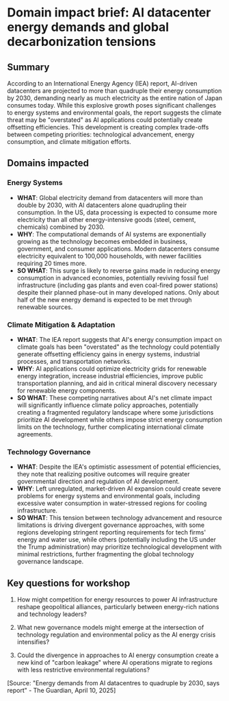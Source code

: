 # Domain impact brief: AI datacenter energy demands and global decarbonization tensions

## Summary
According to an International Energy Agency (IEA) report, AI-driven datacenters are projected to more than quadruple their energy consumption by 2030, demanding nearly as much electricity as the entire nation of Japan consumes today. While this explosive growth poses significant challenges to energy systems and environmental goals, the report suggests the climate threat may be "overstated" as AI applications could potentially create offsetting efficiencies. This development is creating complex trade-offs between competing priorities: technological advancement, energy consumption, and climate mitigation efforts.

## Domains impacted

### Energy Systems
- **WHAT**: Global electricity demand from datacenters will more than double by 2030, with AI datacenters alone quadrupling their consumption. In the US, data processing is expected to consume more electricity than all other energy-intensive goods (steel, cement, chemicals) combined by 2030.
- **WHY**: The computational demands of AI systems are exponentially growing as the technology becomes embedded in business, government, and consumer applications. Modern datacenters consume electricity equivalent to 100,000 households, with newer facilities requiring 20 times more.
- **SO WHAT**: This surge is likely to reverse gains made in reducing energy consumption in advanced economies, potentially reviving fossil fuel infrastructure (including gas plants and even coal-fired power stations) despite their planned phase-out in many developed nations. Only about half of the new energy demand is expected to be met through renewable sources.

### Climate Mitigation & Adaptation
- **WHAT**: The IEA report suggests that AI's energy consumption impact on climate goals has been "overstated" as the technology could potentially generate offsetting efficiency gains in energy systems, industrial processes, and transportation networks.
- **WHY**: AI applications could optimize electricity grids for renewable energy integration, increase industrial efficiencies, improve public transportation planning, and aid in critical mineral discovery necessary for renewable energy components.
- **SO WHAT**: These competing narratives about AI's net climate impact will significantly influence climate policy approaches, potentially creating a fragmented regulatory landscape where some jurisdictions prioritize AI development while others impose strict energy consumption limits on the technology, further complicating international climate agreements.

### Technology Governance
- **WHAT**: Despite the IEA's optimistic assessment of potential efficiencies, they note that realizing positive outcomes will require greater governmental direction and regulation of AI development.
- **WHY**: Left unregulated, market-driven AI expansion could create severe problems for energy systems and environmental goals, including excessive water consumption in water-stressed regions for cooling infrastructure.
- **SO WHAT**: This tension between technology advancement and resource limitations is driving divergent governance approaches, with some regions developing stringent reporting requirements for tech firms' energy and water use, while others (potentially including the US under the Trump administration) may prioritize technological development with minimal restrictions, further fragmenting the global technology governance landscape.

## Key questions for workshop

1. How might competition for energy resources to power AI infrastructure reshape geopolitical alliances, particularly between energy-rich nations and technology leaders?

2. What new governance models might emerge at the intersection of technology regulation and environmental policy as the AI energy crisis intensifies?

3. Could the divergence in approaches to AI energy consumption create a new kind of "carbon leakage" where AI operations migrate to regions with less restrictive environmental regulations?

[Source: "Energy demands from AI datacentres to quadruple by 2030, says report" - The Guardian, April 10, 2025]